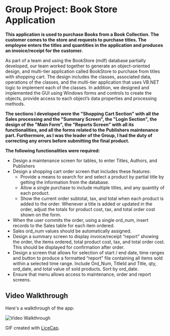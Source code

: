 # Group Project: Book Store Application

**This application is used to purchase Books from a Book Collection. The customer comes to the store and requests to purchase titles. The employee enters the titles and quantities in the application and produces an invoice/receipt for the customer.**

As part of a team and using the BookStore (mdf) database partially developed, our team worked together to generate an object-oriented design, and multi-tier application called BookStore to purchase from titles with shopping cart. The design includes the classes, associated data, operations of the classes, and the multi-tier application that uses VB.NET logic to implement each of the classes. In addition, we designed and implemented the GUI using Windows forms and controls to create the objects, provide access to each object’s data properties and processing methods.

**The sections I developed were the "Shopping Cart Section" with all the Sales processing and the "Summary Screen", the "Login Section", the design of the "Main Form", the "Reports Screen" with all its functionalities, and all the forms related to the Publishers maintenance part. Furthermore, as I was the leader of the Group, I had the duty of correcting any errors before submitting the final product.**

**The following functionalities were required:**
* Design a maintenance screen for tables, to enter Titles, Authors, and Publishers
* Design a shopping cart order screen that includes these features:
  * Provide a means to search for and select a product by partial title by getting 
    the information from the database.
  * Allow a single purchase to include multiple titles, and any quantity of each product.
  * Show the current order subtotal, tax, and total when each product is added to the order. 
    Whenever a title is added or updated in the order, adjust the totals for product cost, tax, 
    and total order cost shown on the form.
* When the user commits the order, using a single ord_num, insert records to the Sales table 
  for each item ordered.
* Sales ord_num values should be automatically assigned.
* Design a summary screen to display invoice/receipt “report” showing the order, the items ordered, 
  total product cost, tax, and total order cost. This should be displayed for confirmation after order.
* Design a screen that allows for selection of start / end date, time ranges and button to produce a 
  formatted “report” file containing all items sold within a selected time range. Include Ord_Num, 
  TitleId and Title, qty, ord_date, and total value of sold products. Sort by ord_date.
* Ensure that menu allows access to maintenance, order and report screens.

## Video Walkthrough

Here's a walkthrough of the app:

<img src='walkthrough.gif' title='Video Walkthrough' width='' alt='Video Walkthrough' />

GIF created with [LiceCap](http://www.cockos.com/licecap/).
